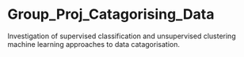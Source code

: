 # Group_Proj_Catagorising_Data
Investigation of supervised classification and unsupervised clustering machine learning approaches to data catagorisation.
